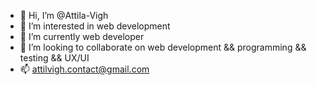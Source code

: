 - 👋 Hi, I’m @Attila-Vigh
- 👀 I’m interested in web development
- 🌱 I’m currently web developer
- 💞️ I’m looking to collaborate on web development && programming && testing && UX/UI
- 📫 attilvigh.contact@gmail.com
<!---
Attila-Vigh/Attila-Vigh is a ✨ special ✨ repository because its `README.md` (this file) appears on your GitHub profile.
You can click the Preview link to take a look at your changes.
--->
